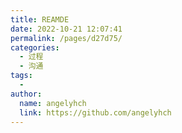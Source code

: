 ```yaml
---
title: REAMDE
date: 2022-10-21 12:07:41
permalink: /pages/d27d75/
categories:
  - 过程
  - 沟通
tags:
  - 
author: 
  name: angelyhch
  link: https://github.com/angelyhch
---
```

